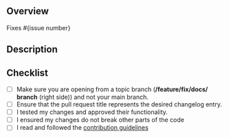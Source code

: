 ## Overview
<!--  Please describe which issue this pull request targets.

If there is no issue, please create one so we can look into it before approving your PR.
-->

Fixes #{issue number}

## Description
<!-- Please describe what this pull request does. -->

## Checklist
<!-- Make sure you have completed the following steps (put an "X" between of brackets): -->
- [ ] Make sure you are opening from a topic branch (**/feature/fix/docs/ branch** (right side)) and not your main branch.
- [ ] Ensure that the pull request title represents the desired changelog entry.
- [ ] I tested my changes and approved their functionality.
- [ ] I ensured my changes do not break other parts of the code
- [ ] I read and followed the [contribution guidelines](https://github.com/IntellectualSites/.github/blob/main/CONTRIBUTING.md)

